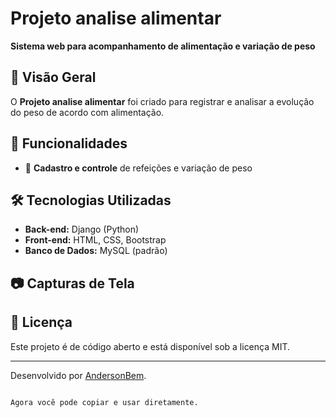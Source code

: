 
# Projeto analise alimentar

**Sistema web para acompanhamento de alimentação e variação de peso**

## 📌 Visão Geral

O **Projeto analise alimentar** foi criado para registrar e analisar a evolução do peso de acordo com alimentação.



## 🚀 Funcionalidades

- 🏥 **Cadastro e controle** de refeições e variação de peso


## 🛠️ Tecnologias Utilizadas

- **Back-end:** Django (Python)
- **Front-end:** HTML, CSS, Bootstrap
- **Banco de Dados:** MySQL (padrão)



## 📷 Capturas de Tela


## 📜 Licença

Este projeto é de código aberto e está disponível sob a licença MIT.

---
Desenvolvido por [AndersonBem](https://github.com/AndersonBem).
```

Agora você pode copiar e usar diretamente.
